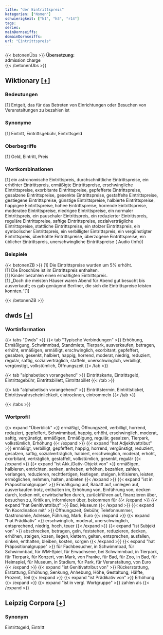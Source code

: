 ```yaml
---
title: "der Eintrittspreis"
kategorien: ["Nomen"]
schwierigkeit: ["k1", "h3", "r14"]
tags:
series:
mainDornseiffs:
domainDornseiffs:
url: "Eintrittspreis"
---
```


{{< betonenÜbs >}}
**Übersetzung:**  
admission charge  
{{< /betonenÜbs >}}

## Wiktionary [[+](https://de.wiktionary.org/wiki/Eintrittspreis)]

### Bedeutungen
[1] Entgelt, das für das Betreten von Einrichtungen oder Besuchen von Veranstaltungen zu bezahlen ist  

### Synonyme
[1] Eintritt, Eintrittsgebühr, Eintrittsgeld  

### Oberbegriffe
[1] Geld, Eintritt, Preis  

### Wortkombinationen
[1] ein astronomische Eintrittspreis, durchschnittliche Eintrittspreise, ein erhöhter Eintrittspreis, ermäßigte Eintrittspreise, erschwingliche Eintrittspreise, exorbitante Eintrittspreise, gepfefferte Eintrittspreise, gesalzene Eintrittspreise, gesenkte Eintrittspreise, gestaffelte Eintrittspreise, gestiegene Eintrittspreise, günstige Eintrittspreise, halbierte Eintrittspreise, happigee Eintrittspreise, hohee Eintrittspreise, horrende Eintrittspreise, moderatee Eintrittspreise, niedrigee Eintrittspreise, ein normaler Eintrittspreis, ein pauschaler Eintrittspreis, ein reduzierter Eintrittspreis, reguläre Eintrittspreise, saftige Eintrittspreise, sozialverträgliche Eintrittspreise, stattliche Eintrittspreise, ein stolzer Eintrittspreis, ein symbolischer Eintrittspreis, ein verbilligter Eintrittspreis, ein vergünstigter Eintrittspreis, überhöhte Eintrittspreise, überzogene Eintrittspreise, ein üblicher Eintrittspreis, unerschwingliche Eintrittspreise ( Audio (Info))  

### Beispiele
{{< betonenZB >}}
[1] Die Eintrittspreise wurden um 5% erhöht.  
[1] Die Broschüre ist im Eintrittspreis enthalten.  
[1] Kinder bezahlen einen ermäßigten Eintrittspreis.  
[1] „Doch die meisten Häuser waren Abend für Abend gut besucht bis ausverkauft; es gab genügend Berliner, die sich die Eintrittspreise leisten konnten.“[1]  

{{< /betonenZB >}}


## dwds [[+](https://www.dwds.de/wb/Eintrittspreis)]

### Wortinformation
{{< tabs "Dwds" >}}
{{< tab "Typische Verbindungen" >}}
Erhöhung, Ermäßigung, Schwimmbad, Standmiete, Tierpark, ausverkaufen, betragen, erhöht, ermäßigen, ermäßigt, erschwinglich, exorbitant, gepfeffert, gesalzen, gesenkt, halbiert, happig, horrend, moderat, niedrig, reduziert, regulär, saftig, sozialverträglich, staffeln, unerschwinglich, verbilligt, vergünstigt, volkstümlich, Öffnungszeit
{{< /tab >}}

{{< tab "alphabetisch vorangehend" >}}
Eintrittskarte, Eintrittsgeld, Eintrittsgebühr, Eintrittsbillett, Eintrittsbillet
{{< /tab >}}

{{< tab "alphabetisch vorangehend" >}}
Eintrittstermin, Eintrittsticket, Eintrittswahrscheinlichkeit, eintrocknen, eintrommeln
{{< /tab >}}

{{< /tabs >}}

### Wortprofil
{{< expand "Überblick" >}} ermäßigt, Öffnungszeit, verbilligt, horrend, reduziert, gepfeffert, Schwimmbad, happig, erhöht, erschwinglich, moderat, saftig, vergünstigt, ermäßigen, Ermäßigung, regulär, gesalzen, Tierpark, volkstümlich, Erhöhung {{< /expand >}}
{{< expand "hat Adjektivattribut" >}} ermäßigt, verbilligt, gepfeffert, happig, horrend, vergünstigt, reduziert, gesalzen, saftig, sozialverträglich, halbiert, erschwinglich, moderat, erhöht, exorbitant, verträglich, gestaffelt, volkstümlich, gesenkt, regulär {{< /expand >}}
{{< expand "ist Akk./Dativ-Objekt von" >}} ermäßigen, halbieren, entrichten, senken, anheben, erhöhen, bezahlen, zahlen, verlangen, reduzieren, rechtfertigen, festlegen, steigen, kritisieren, leisten, ermöglichen, nehmen, halten, anbieten {{< /expand >}}
{{< expand "ist in Präpositionalgruppe" >}} Ermäßigung auf, Rabatt auf, umlegen auf, ausverkaufen trotz, enthalten im, Erhöhung von, Einführung von, decken durch, locken mit, erwirtschaften durch, zurückführen auf, finanzieren über, besuchen zu, Kritik an, informieren über, bekommen für {{< /expand >}}
{{< expand "hat Genitivattribut" >}} Bad, Museum {{< /expand >}}
{{< expand "in Koordination mit" >}} Öffnungszeit, Gebühr, Telefonnummer, Gastronomie, Adresse, Führung, Mark, Euro {{< /expand >}}
{{< expand "hat Prädikativ" >}} erschwinglich, moderat, unerschwinglich, entsprechend, niedrig, hoch, teuer {{< /expand >}}
{{< expand "ist Subjekt von" >}} abschrecken, betragen, geln, feststehen, reduzieren, decken, erhöhen, steigen, kosen, liegen, klettern, gelten, entsprechen, ausfallen, sinken, enthalten, bleiben, kosten, sorgen {{< /expand >}}
{{< expand "hat Präpositionalgruppe" >}} für Fachbesucher, in Schwimmbad, für Schwimmbad, für WM-Spiel, für Erwachsene, bei Schwimmbad, in Tierpark, für Tierpark, für Konzert, von Mark, von Franke, für Bad, für Zoo, in Bad, für Heimspiel, für Museum, in Stadium, für Park, für Veranstaltung, von Euro {{< /expand >}}
{{< expand "ist Genitivattribut von" >}} Rückerstattung, Erstattung, Erhöhung, Senkung, Anhebung, Höhe, Gestaltung, Hälfte, Prozent, Teil {{< /expand >}}
{{< expand "ist Prädikativ von" >}} Erhöhung {{< /expand >}}
{{< expand "ist in vergl. Wortgruppe" >}} zahlen als {{< /expand >}}

## Leipzig Corpora [[+](https://corpora.uni-leipzig.de/en/res?word=Eintrittspreis&corpusId=deu_newscrawl-public_2018)]


### Synonym
Eintrittsgeld, Eintritt

